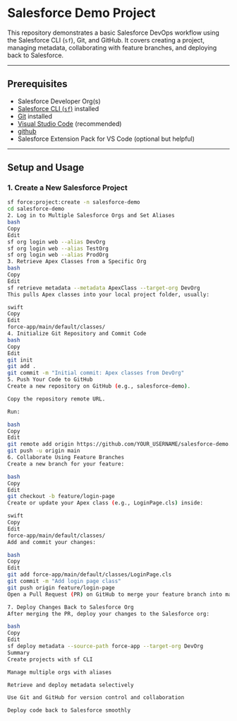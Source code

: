 # Salesforce Demo Project

This repository demonstrates a basic Salesforce DevOps workflow using the Salesforce CLI (`sf`), Git, and GitHub. It covers creating a project, managing metadata, collaborating with feature branches, and deploying back to Salesforce.

---

## Prerequisites

- Salesforce Developer Org(s)  
- [Salesforce CLI (`sf`)](https://developer.salesforce.com/tools/sfdxcli) installed  
- [Git](https://git-scm.com/) installed  
- [Visual Studio Code](https://code.visualstudio.com/) (recommended)
- [github](https://github.com)
- Salesforce Extension Pack for VS Code (optional but helpful)

---

## Setup and Usage

### 1. Create a New Salesforce Project

```bash
sf force:project:create -n salesforce-demo
cd salesforce-demo
2. Log in to Multiple Salesforce Orgs and Set Aliases
bash
Copy
Edit
sf org login web --alias DevOrg
sf org login web --alias TestOrg
sf org login web --alias ProdOrg
3. Retrieve Apex Classes from a Specific Org
bash
Copy
Edit
sf retrieve metadata --metadata ApexClass --target-org DevOrg
This pulls Apex classes into your local project folder, usually:

swift
Copy
Edit
force-app/main/default/classes/
4. Initialize Git Repository and Commit Code
bash
Copy
Edit
git init
git add .
git commit -m "Initial commit: Apex classes from DevOrg"
5. Push Your Code to GitHub
Create a new repository on GitHub (e.g., salesforce-demo).

Copy the repository remote URL.

Run:

bash
Copy
Edit
git remote add origin https://github.com/YOUR_USERNAME/salesforce-demo.git
git push -u origin main
6. Collaborate Using Feature Branches
Create a new branch for your feature:

bash
Copy
Edit
git checkout -b feature/login-page
Create or update your Apex class (e.g., LoginPage.cls) inside:

swift
Copy
Edit
force-app/main/default/classes/
Add and commit your changes:

bash
Copy
Edit
git add force-app/main/default/classes/LoginPage.cls
git commit -m "Add login page class"
git push origin feature/login-page
Open a Pull Request (PR) on GitHub to merge your feature branch into main.

7. Deploy Changes Back to Salesforce Org
After merging the PR, deploy your changes to the Salesforce org:

bash
Copy
Edit
sf deploy metadata --source-path force-app --target-org DevOrg
Summary
Create projects with sf CLI

Manage multiple orgs with aliases

Retrieve and deploy metadata selectively

Use Git and GitHub for version control and collaboration

Deploy code back to Salesforce smoothly


